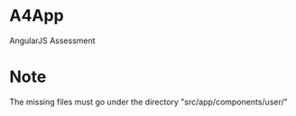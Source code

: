 # A4App

AngularJS Assessment

# Note

The missing files must go under the directory "src/app/components/user/"
